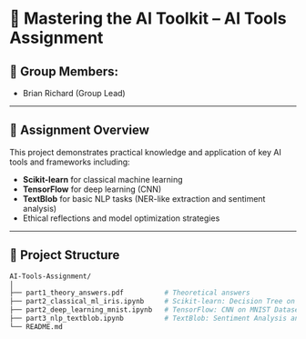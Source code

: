 # 🧠 Mastering the AI Toolkit – AI Tools Assignment

## 👥 Group Members:
- Brian Richard (Group Lead)

---

## 📘 Assignment Overview

This project demonstrates practical knowledge and application of key AI tools and frameworks including:
- **Scikit-learn** for classical machine learning
- **TensorFlow** for deep learning (CNN)
- **TextBlob** for basic NLP tasks (NER-like extraction and sentiment analysis)
- Ethical reflections and model optimization strategies

---

## 🧩 Project Structure

```bash
AI-Tools-Assignment/
│
├── part1_theory_answers.pdf          # Theoretical answers
├── part2_classical_ml_iris.ipynb     # Scikit-learn: Decision Tree on Iris Dataset
├── part2_deep_learning_mnist.ipynb   # TensorFlow: CNN on MNIST Dataset
├── part3_nlp_textblob.ipynb          # TextBlob: Sentiment Analysis and Phrase Extraction       
└── README.md                         

